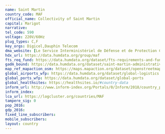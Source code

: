 ```yaml
---
name: Saint Martin
country_code: MAF
official_name: Collectivity of Saint Martin
capital: Marigot
narrative:
tel_code: 590
voltage: 220V/60Hz
plug_types: C,F
key_orgs: Digicel,Dauphin Telecom
dma_website: [Le Service Interministériel de Défense et de Protection Civile](http://www.martinique.pref.gouv.fr/Politiques-publiques/Prevention-de-la-delinquance-securite-civile-securite-publique-et-routiere/Les-acteurs-de-la-securite-civile)
hdx_url: https://data.humdata.org/group/maf
fts_req_fund: https://data.humdata.org/dataset/fts-requirements-and-funding-data-for-saint-martin-france
gadm_bound: https://data.humdata.org/dataset/saint-martin-administrative-level-0-nation-boundaries
map_ref_mapaction_osm: https://maps.mapaction.org/dataset/openstreetmap-of-saint-martin
global_airports_wfp: https://data.humdata.org/dataset/global-logistics
global_ports_wfp: https://data.humdata.org/dataset/global-ports
global_healthsites: https://healthsites.io/#country-data
inform_url: http://www.inform-index.org/Portals/0/Inform/2018/country_profiles/MAF.pdf
inform_index:
lca_url: https://logcluster.org/countries/MAF
tampere_sig: 0
pop_2016:
gdp_2016:
fixed_line_subscribers:
mobile_subscribers:
layout: country
---
```

